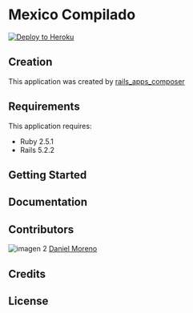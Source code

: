 # Mexico Compilado

[![Deploy to Heroku](https://www.herokucdn.com/deploy/button.png)](https://heroku.com/deploy)

## Creation

This application was created by [rails_apps_composer](https://github.com/RailsApps/rails_apps_composer)

## Requirements

This application requires:

- Ruby 2.5.1
- Rails 5.2.2

## Getting Started

## Documentation

## Contributors

![imagen 2](https://user-images.githubusercontent.com/25211032/53692695-0878db80-3d5a-11e9-8304-fae5f26d75df.png) [Daniel Moreno](https://github.com/DanielMoreno58)

## Credits

## License
